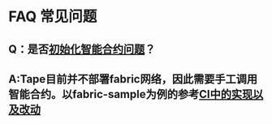 # FAQ 常见问题

## Q：是否[初始化智能合约问题](https://github.com/Hyperledger-TWGC/tape/issues/181)？
## A:Tape目前并不部署fabric网络，因此需要手工调用智能合约。以fabric-sample为例的参考[CI中的实现以及改动](https://github.com/Hyperledger-TWGC/tape/pull/184)